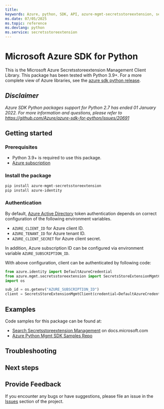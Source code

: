 ```yaml
---
title: 
keywords: Azure, python, SDK, API, azure-mgmt-secretsstoreextension, secretsstoreextension
ms.date: 07/05/2025
ms.topic: reference
ms.devlang: python
ms.service: secretsstoreextension
---
```

# Microsoft Azure SDK for Python

This is the Microsoft Azure Secretsstoreextension Management Client Library.
This package has been tested with Python 3.9+.
For a more complete view of Azure libraries, see the [azure sdk python release](https://aka.ms/azsdk/python/all).

## _Disclaimer_

_Azure SDK Python packages support for Python 2.7 has ended 01 January 2022. For more information and questions, please refer to https://github.com/Azure/azure-sdk-for-python/issues/20691_

## Getting started

### Prerequisites

- Python 3.9+ is required to use this package.
- [Azure subscription](https://azure.microsoft.com/free/)

### Install the package

```bash
pip install azure-mgmt-secretsstoreextension
pip install azure-identity
```

### Authentication

By default, [Azure Active Directory](https://aka.ms/awps/aad) token authentication depends on correct configuration of the following environment variables.

- `AZURE_CLIENT_ID` for Azure client ID.
- `AZURE_TENANT_ID` for Azure tenant ID.
- `AZURE_CLIENT_SECRET` for Azure client secret.

In addition, Azure subscription ID can be configured via environment variable `AZURE_SUBSCRIPTION_ID`.

With above configuration, client can be authenticated by following code:

```python
from azure.identity import DefaultAzureCredential
from azure.mgmt.secretsstoreextension import SecretsStoreExtensionMgmtClient
import os

sub_id = os.getenv("AZURE_SUBSCRIPTION_ID")
client = SecretsStoreExtensionMgmtClient(credential=DefaultAzureCredential(), subscription_id=sub_id)
```

## Examples

Code samples for this package can be found at:
- [Search Secretsstoreextension Management](/samples/browse/?languages=python&term=Getting%20started%20-%20Managing&terms=Getting%20started%20-%20Managing) on docs.microsoft.com
- [Azure Python Mgmt SDK Samples Repo](https://aka.ms/azsdk/python/mgmt/samples)


## Troubleshooting

## Next steps

## Provide Feedback

If you encounter any bugs or have suggestions, please file an issue in the
[Issues](https://github.com/Azure/azure-sdk-for-python/issues)
section of the project. 

